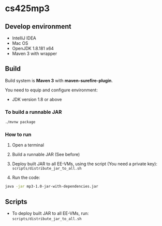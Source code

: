 # cs425mp3

## Develop environment

- IntelliJ IDEA
- Mac OS
- OpenJDK 1.8.181 x64
- Maven 3 with wrapper

## Build 

Build system is **Maven 3** with **maven-surefire-plugin**.

You need to equip and configure environment:

- JDK version 1.8 or above

### To build a runnable JAR

```bash
./mvnw package
```

### How to run

1. Open a terminal

2. Build a runnable JAR (See before)

3. Deploy built JAR to all EE-VMs, using the script (You need a private key): `scripts/distribute_jar_to_all.sh`

4. Run the code:
```bash
java -jar mp3-1.0-jar-with-dependencies.jar
```

## Scripts

- To deploy built JAR to all EE-VMs, run: `scripts/distribute_jar_to_all.sh`


